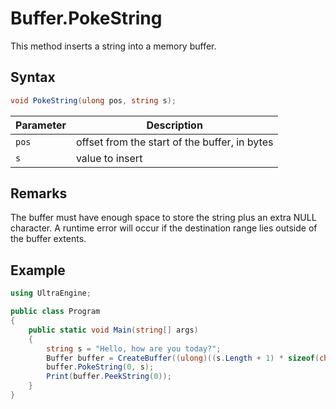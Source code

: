 # Buffer.PokeString

This method inserts a string into a memory buffer.

## Syntax
```csharp
void PokeString(ulong pos, string s);
```

| Parameter | Description |
| --------- | ----------- |
| `pos` | offset from the start of the buffer, in bytes |
| `s` | value to insert |

## Remarks
The buffer must have enough space to store the string plus an extra NULL character. A runtime error will occur if the destination range lies outside of the buffer extents.

## Example

```csharp
using UltraEngine;

public class Program
{
    public static void Main(string[] args)
    {
        string s = "Hello, how are you today?";
        Buffer buffer = CreateBuffer((ulong)((s.Length + 1) * sizeof(char)));
        buffer.PokeString(0, s);
        Print(buffer.PeekString(0));
    }
}
```